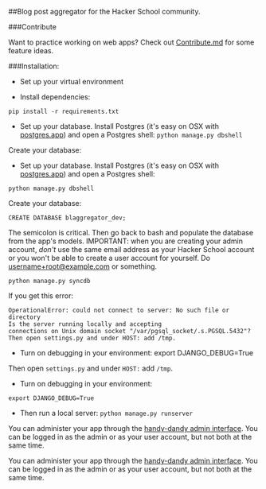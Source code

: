 ##Blog post aggregator for the Hacker School community.

###Contribute

Want to practice working on web apps? Check out [Contribute.md](Contribute.md) for some feature ideas.

###Installation:

- Set up your virtual environment

- Install dependencies:

`pip install -r requirements.txt`

- Set up your database. Install Postgres (it's easy on OSX with [postgres.app](http://postgresapp.com/)) and open a Postgres shell:
`python manage.py dbshell`

Create your database:

- Set up your database. Install Postgres (it's easy on OSX with [postgres.app](http://postgresapp.com/)) and open a Postgres shell: 

`python manage.py dbshell`

Create your database: 

`CREATE DATABASE blaggregator_dev;`

The semicolon is critical. Then go back to bash and populate the database from the app's models. IMPORTANT: when you are creating your admin account, *don't* use the same email address as your Hacker School account or you won't be able to create a user account for yourself. Do username+root@example.com or something.

`python manage.py syncdb`

If you get this error:

```
OperationalError: could not connect to server: No such file or directory
Is the server running locally and accepting
connections on Unix domain socket "/var/pgsql_socket/.s.PGSQL.5432"?
Then open settings.py and under HOST: add /tmp.
```

- Turn on debugging in your environment:
export DJANGO_DEBUG=True

Then open `settings.py` and under `HOST:` add `/tmp`. 

- Turn on debugging in your environment:

`export DJANGO_DEBUG=True`

- Then run a local server:
`python manage.py runserver`

You can administer your app through the [handy-dandy admin interface](http:localhost/admin). You can be logged in as the admin or as your user account, but not both at the same time.

You can administer your app through the [handy-dandy admin interface](http://localhost:8000/admin). You can be logged in as the admin or as your user account, but not both at the same time.